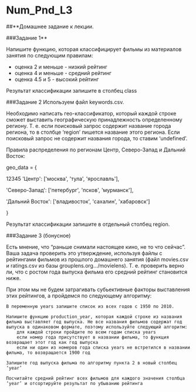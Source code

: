# Num_Pnd_L3

##**Домашнее задание к лекции.

###Задание 1**

Напишите функцию, которая классифицирует фильмы из материалов занятия по следующим правилам:
- оценка 2 и меньше - низкий рейтинг
- оценка 4 и меньше - средний рейтинг
- оценка 4.5 и 5 - высокий рейтинг

Результат классификации запишите в столбец class

###Задание 2
Используем файл keywords.csv.

Необходимо написать гео-классификатор, который каждой строке сможет выставить географическую принадлежность определенному региону. Т. е. если поисковый запрос содержит название города региона, то в столбце ‘region’ пишется название этого региона. Если поисковый запрос не содержит названия города, то ставим ‘undefined’.

Правила распределения по регионам Центр, Северо-Запад и Дальний Восток:

geo_data = {

12345
'Центр': ['москва', 'тула', 'ярославль'],

'Северо-Запад': ['петербург', 'псков', 'мурманск'],

'Дальний Восток': ['владивосток', 'сахалин', 'хабаровск']

}

Результат классификации запишите в отдельный столбец region.

###Задание 3 (бонусное)

Есть мнение, что “раньше снимали настоящее кино, не то что сейчас”. Ваша задача проверить это утверждение, используя файлы с рейтингами фильмов из прошлого домашнего занятия (файл movies.csv и ratings.csv из базы grouplens.org.../movielens). Т. е. проверить верно ли, что с ростом года выпуска фильма его средний рейтинг становится ниже.

При этом мы не будем затрагивать субьективные факторы выставления этих рейтингов, а пройдемся по следующему алгоритму:

    В переменную years запишите список из всех годов с 1950 по 2010.

    Напишите функцию production_year, которая каждой строке из названия фильма выставляет год выпуска. Не все названия фильмов содержат год выпуска в одинаковом формате, поэтому используйте следующий алгоритм:
        для каждой строки пройдите по всем годам списка years
        если номер года присутствует в названии фильма, то функция возвращает этот год как год выпуска
        если ни один из номеров года списка years не встретился в названии фильма, то возвращается 1900 год

    Запишите год выпуска фильма по алгоритму пункта 2 в новый столбец ‘year’

    Посчитайте средний рейтинг всех фильмов для каждого значения столбца ‘year’ и отсортируйте результат по убыванию рейтинга
